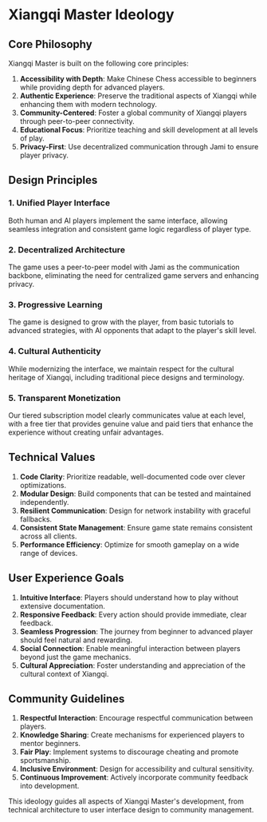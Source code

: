 # Xiangqi Master Ideology

## Core Philosophy

Xiangqi Master is built on the following core principles:

1. **Accessibility with Depth**: Make Chinese Chess accessible to beginners while providing depth for advanced players.
2. **Authentic Experience**: Preserve the traditional aspects of Xiangqi while enhancing them with modern technology.
3. **Community-Centered**: Foster a global community of Xiangqi players through peer-to-peer connectivity.
4. **Educational Focus**: Prioritize teaching and skill development at all levels of play.
5. **Privacy-First**: Use decentralized communication through Jami to ensure player privacy.

## Design Principles

### 1. Unified Player Interface

Both human and AI players implement the same interface, allowing seamless integration and consistent game logic regardless of player type.

### 2. Decentralized Architecture

The game uses a peer-to-peer model with Jami as the communication backbone, eliminating the need for centralized game servers and enhancing privacy.

### 3. Progressive Learning

The game is designed to grow with the player, from basic tutorials to advanced strategies, with AI opponents that adapt to the player's skill level.

### 4. Cultural Authenticity

While modernizing the interface, we maintain respect for the cultural heritage of Xiangqi, including traditional piece designs and terminology.

### 5. Transparent Monetization

Our tiered subscription model clearly communicates value at each level, with a free tier that provides genuine value and paid tiers that enhance the experience without creating unfair advantages.

## Technical Values

1. **Code Clarity**: Prioritize readable, well-documented code over clever optimizations.
2. **Modular Design**: Build components that can be tested and maintained independently.
3. **Resilient Communication**: Design for network instability with graceful fallbacks.
4. **Consistent State Management**: Ensure game state remains consistent across all clients.
5. **Performance Efficiency**: Optimize for smooth gameplay on a wide range of devices.

## User Experience Goals

1. **Intuitive Interface**: Players should understand how to play without extensive documentation.
2. **Responsive Feedback**: Every action should provide immediate, clear feedback.
3. **Seamless Progression**: The journey from beginner to advanced player should feel natural and rewarding.
4. **Social Connection**: Enable meaningful interaction between players beyond just the game mechanics.
5. **Cultural Appreciation**: Foster understanding and appreciation of the cultural context of Xiangqi.

## Community Guidelines

1. **Respectful Interaction**: Encourage respectful communication between players.
2. **Knowledge Sharing**: Create mechanisms for experienced players to mentor beginners.
3. **Fair Play**: Implement systems to discourage cheating and promote sportsmanship.
4. **Inclusive Environment**: Design for accessibility and cultural sensitivity.
5. **Continuous Improvement**: Actively incorporate community feedback into development.

This ideology guides all aspects of Xiangqi Master's development, from technical architecture to user interface design to community management.

